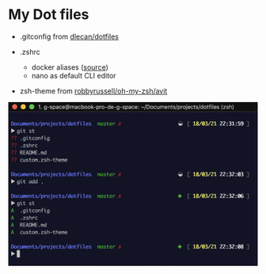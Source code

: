 # My Dot files

* .gitconfig from [dlecan/dotfiles](https://github.com/dlecan/dotfiles)

* .zshrc 
    * docker aliases ([source](https://gist.github.com/f3l1x/4c3bb59397d976ac83f0#shortcuts))
    
    * nano as default CLI editor

* zsh-theme from [robbyrussell/oh-my-zsh/avit](https://github.com/robbyrussell/oh-my-zsh/wiki/themes#avit)
    
![zsh-theme](images/zsh-theme.png)


